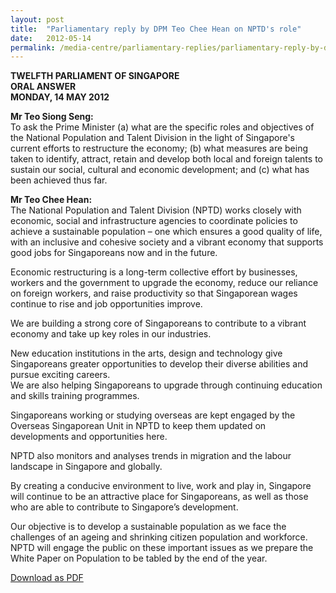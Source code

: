```yaml
---
layout: post
title:  "Parliamentary reply by DPM Teo Chee Hean on NPTD's role"
date:   2012-05-14
permalink: /media-centre/parliamentary-replies/parliamentary-reply-by-dpm-teo-chee-hean-on-14-may-2012
---
```


**TWELFTH PARLIAMENT OF SINGAPORE  
ORAL ANSWER  
MONDAY, 14 MAY 2012**
        
**Mr Teo Siong Seng:**   
To ask the Prime Minister (a) what are the specific roles and objectives of the National Population and Talent Division in the light of Singapore's current efforts to restructure the economy; (b) what measures are being taken to identify, attract, retain and develop both local and foreign talents to sustain our social, cultural and economic development; and (c) what has been achieved thus far.

**Mr Teo Chee Hean:**  
The National Population and Talent Division (NPTD) works closely with economic, social and infrastructure agencies to coordinate policies to achieve a sustainable population – one which ensures a good quality of life, with an inclusive and cohesive society and a vibrant economy that supports good jobs for Singaporeans now and in the future.

Economic restructuring is a long-term collective effort by businesses, workers and the government to upgrade the economy, reduce our reliance on foreign workers, and raise productivity so that Singaporean wages continue to rise and job opportunities improve.

We are building a strong core of Singaporeans to contribute to a vibrant economy and take up key roles in our industries.

New education institutions in the arts, design and technology give Singaporeans greater opportunities to develop their diverse abilities and pursue exciting careers.   
We are also helping Singaporeans to upgrade through continuing education and skills training programmes.

Singaporeans working or studying overseas are kept engaged by the Overseas Singaporean Unit in NPTD to keep them updated on developments and opportunities here.

NPTD also monitors and analyses trends in migration and the labour landscape in Singapore and globally.

By creating a conducive environment to live, work and play in, Singapore will continue to be an attractive place for Singaporeans, as well as those who are able to contribute to Singapore’s development.

Our objective is to develop a sustainable population as we face the challenges of an ageing and shrinking citizen population and workforce. NPTD will engage the public on these important issues as we prepare the White Paper on Population to be tabled by the end of the year.

[Download as PDF](https://github.com/isomerpages/isomerpages-stratgroup/raw/master/images/parliamentary%20files/parliamentary-reply-by-dpm-teo-chee-hean-on-14-may-2012.pdf)
